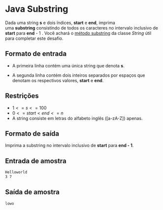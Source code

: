 # Java Substring

Dada uma string **s** e dois índices, **start** e **end**, imprima uma **substring** consistindo de todos os caracteres no intervalo inclusivo de **start** para **end** - 1 . Você achará o [método substring](https://docs.oracle.com/javase/8/docs/api/java/lang/String.html#substring-int-int-) da classe _String_ útil para completar este desafio.

## **Formato de entrada**

- A primeira linha contém uma única string que denota **s**. 

- A segunda linha contém dois inteiros separados por espaços que denotam os respectivos valores, **start** e **end**.

## **Restrições**

- $1 <= s <= 100$
- $0 <= start < end <= n$
- A string consiste em letras do alfabeto inglês (\[a-zA-Z]) apenas.

## **Formato de saída**

Imprima a substring no intervalo inclusivo de **start** para **end - 1**.

## **Entrada de amostra**

```bash
Helloworld
3 7
```

## **Saída de amostra**

```bash
lowo
```
